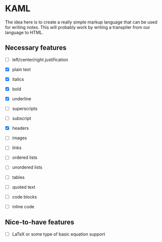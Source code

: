 # KAML
The idea here is to create a really simple markup language that can be used for
writing notes. This will probably work by writing a transpiler from our
language to HTML.

## Necessary features
- [ ] left/center/right justification
- [x] plain text
- [x] italics
- [x] bold
- [x] underline
- [ ] superscripts
- [ ] subscript
- [x] headers
- [ ] images
- [ ] links
- [ ] ordered lists
- [ ] unordered lists
- [ ] tables
- [ ] quoted text
- [ ] code blocks
- [ ] inline code


## Nice-to-have features
- [ ] LaTeX or some type of basic equation support
